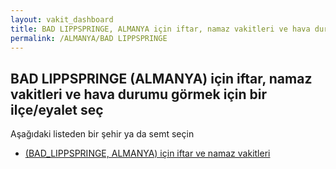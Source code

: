 ```yaml
---
layout: vakit_dashboard
title: BAD LIPPSPRINGE, ALMANYA için iftar, namaz vakitleri ve hava durumu - ilçe/eyalet seç
permalink: /ALMANYA/BAD LIPPSPRINGE
---
```


## BAD LIPPSPRINGE (ALMANYA) için iftar, namaz vakitleri ve hava durumu  görmek için bir ilçe/eyalet seç

Aşağıdaki listeden bir şehir ya da semt seçin

* [ (BAD_LIPPSPRINGE, ALMANYA) için iftar ve namaz vakitleri](/ALMANYA/BAD_LIPPSPRINGE/)

<script type="text/javascript">
  var GLOBAL_COUNTRY = 'ALMANYA';
  var GLOBAL_CITY = 'BAD LIPPSPRINGE';
  var GLOBAL_STATE = 'BAD LIPPSPRINGE';
</script>

